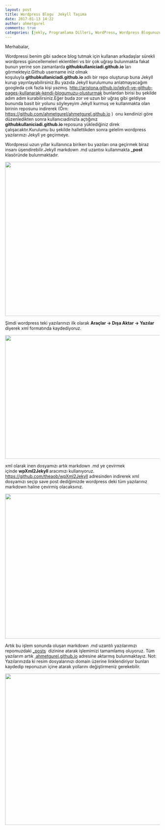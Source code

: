 ```yaml
---
layout: post
title: Wordpress Blogu  Jekyll Taşıma
date: 2017-01-13 14:22
author: ahmetgurel
comments: true
categories: [jekly, Programlama Dilleri, WordPress, Wordpress Blogunuzu Jekyll Taşıma, wordpress yazılarını markdown a çevirmek, wordpress yazılarınız md uzantılı yapmak]
---
```

Merhabalar,

Wordpressi benim gibi sadece blog tutmak için kullanan arkadaşlar sürekli wordpress güncellemeleri eklentileri vs bir çok uğraşı bulunmakta fakat bunun yerine son zamanlarda<strong> githubkullaniciadi.github.io</strong> ları görmekteyiz.Github username iniz olmak koşuluyla <strong>githubkullaniciadi.github.io </strong>adlı bir repo oluşturup buna Jekyll kurup yayınlayabilirsiniz.Bu yazıda Jekyll kurulumunu anlatmayacağım googleda çok fazla kişi yazmış. <a href="http://aristona.github.io/jekyll-ve-github-pages-kullanarak-kendi-blogumuzu-olusturmak">http://aristona.github.io/jekyll-ve-github-pages-kullanarak-kendi-blogumuzu-olusturmak</a> bunlardan birisi bu şekilde adım adım kurabilirsiniz.Eğer buda zor ve uzun bir uğraş gibi geldiyse bununda basit bir yolunu söyleyeyim Jekyll kurmuş ve kullanmakta olan birinin reposunu indirerek (Örn: https://github.com/ahmetgurel/ahmetgurel.github.io )  onu kendinizi göre düzenledikten sonra kullanıcıadinizla açtığınız <strong>githubkullaniciadi.github.io </strong>reposuna yüklediğiniz direk çalışacaktır.Kurulumu bu şekilde hallettikden sonra gelelim wordpress yazılarınızı Jekyll ye geçirmeye.

Wordpressi uzun yıllar kullanınca biriken bu yazıları ona geçirmek biraz insanı üşendirebilir.Jekyll markdown .md uzantısı kullanmakta <strong>_post</strong> klasöründe bulunmaktadır.

<a href="http://www.gurelahmet.com/wp-content/uploads/2017/01/1.jpg"><img class="alignnone wp-image-680 size-large" src="http://www.gurelahmet.com/wp-content/uploads/2017/01/1-1024x525.jpg" width="976" height="500" /></a>

Şimdi wordpress teki yazılarınızı ilk olarak <strong>Araçlar -&gt; Dışa Aktar -&gt; Yazılar</strong> diyerek xml formatında kaydediyoruz.

<a href="http://www.gurelahmet.com/wp-content/uploads/2017/01/2.jpg"><img class="alignnone size-large wp-image-681" src="http://www.gurelahmet.com/wp-content/uploads/2017/01/2-1024x421.jpg" alt="" width="976" height="401" /></a>

xml olarak inen dosyamızı artık markdown .md ye çevirmek içinde <strong>wpXml2Jekyll </strong>aracımızı kullanıyoruz. <a href="https://github.com/theaob/wpXml2Jekyll">https://github.com/theaob/wpXml2Jekyll</a> adresinden indirerek xml dosyamızı seçip save post dediğimizde wordpress deki tüm yazılarınız markdown haline çevirmiş olacaksınız.

<a href="http://www.gurelahmet.com/wp-content/uploads/2017/01/3.jpg"><img class="alignnone size-full wp-image-682" src="http://www.gurelahmet.com/wp-content/uploads/2017/01/3.jpg" alt="" width="934" height="470" /></a>

Artık bu işlem sonunda oluşan markdown .md uzantılı yazılarımızı repomuzdaki <a id="e2a2ff2d1ad978ada529597257972458-2e1be514044c14d4843cc877df018d4929325a34" class="js-navigation-open" title="_posts" href="https://github.com/ahmetgurel/ahmetgurel.github.io/tree/master/_posts">_posts</a>  dizinine atarak işlemimizi tamamlamış oluyoruz. Tüm yazılarım artık <a href="https://ahmetgurel.github.io/"> ahmetgurel.github.io</a> adresine aktarmış bulunmaktayız. Not: Yazılarınızda ki resim dosyalarınızı domain üzerine linklendiriyor bunları kaydedip reponuzun içine atarak yollarını değiştirmeniz gerekebilir.

<a href="http://www.gurelahmet.com/wp-content/uploads/2017/01/4.jpg"><img class="alignnone size-large wp-image-683" src="http://www.gurelahmet.com/wp-content/uploads/2017/01/4-1024x515.jpg" alt="" width="976" height="491" /></a>

&nbsp;
